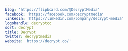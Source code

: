 ```yaml
---
blog: 'https://flipboard.com/@DecryptMedia'
facebook: 'https://facebook.com/decryptmedia'
linkedin: 'https://linkedin.com/company/decrypt-media'
logohandle: decryptco
sort: decrypt
title: Decrypt
twitter: decryptmedia
website: 'https://decrypt.co/'
---
```

